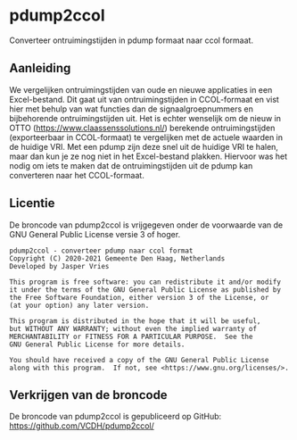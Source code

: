 # pdump2ccol
Converteer ontruimingstijden in pdump formaat naar ccol formaat.

## Aanleiding
We vergelijken ontruimingstijden van oude en nieuwe applicaties in een Excel-bestand. Dit gaat uit van ontruimingstijden in CCOL-formaat en vist hier met behulp van wat functies dan de signaalgroepnummers en bijbehorende ontruimingstijden uit. Het is echter wenselijk om de nieuw in OTTO (https://www.claassenssolutions.nl/) berekende ontruimingstijden (exporteerbaar in CCOL-formaat) te vergelijken met de actuele waarden in de huidige VRI. Met een pdump zijn deze snel uit de huidige VRI te halen, maar dan kun je ze nog niet in het Excel-bestand plakken. Hiervoor was het nodig om iets te maken dat de ontruimingstijden uit de pdump kan converteren naar het CCOL-formaat.

## Licentie
De broncode van pdump2ccol is vrijgegeven onder de voorwaarde van de 
GNU General Public License versie 3 of hoger.

    pdump2ccol - converteer pdump naar ccol format
    Copyright (C) 2020-2021 Gemeente Den Haag, Netherlands
    Developed by Jasper Vries
 
    This program is free software: you can redistribute it and/or modify
    it under the terms of the GNU General Public License as published by
    the Free Software Foundation, either version 3 of the License, or
    (at your option) any later version.
 
    This program is distributed in the hope that it will be useful,
    but WITHOUT ANY WARRANTY; without even the implied warranty of
    MERCHANTABILITY or FITNESS FOR A PARTICULAR PURPOSE.  See the
    GNU General Public License for more details.
 
    You should have received a copy of the GNU General Public License
    along with this program.  If not, see <https://www.gnu.org/licenses/>.

## Verkrijgen van de broncode
De broncode van pdump2ccol is gepubliceerd op GitHub:
https://github.com/VCDH/pdump2ccol/
